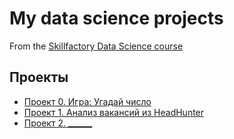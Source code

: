 # My data science projects
From the [Skillfactory Data Science course](https://skillfactory.ru/data-scientist)

## Проекты

* [Проект 0. Игра: Угадай число](https://github.com/justa1ejandro/sf_data_science/tree/main/project_0)
* [Проект 1. Анализ вакансий из HeadHunter](https://github.com/justa1ejandro/sf_data_science/tree/main/project_1)
* [Проект 2. ______](____)
